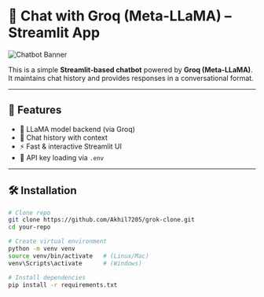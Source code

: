 # 💬 Chat with Groq (Meta-LLaMA) – Streamlit App  

![Chatbot Banner](https://github.com/streamlit/streamlit/raw/develop/docs/images/brand/streamlit-mark-color.png)  

This is a simple **Streamlit-based chatbot** powered by **Groq (Meta-LLaMA)**.  
It maintains chat history and provides responses in a conversational format.  

---

## 🚀 Features
- 🧠 LLaMA model backend (via Groq)  
- 📜 Chat history with context  
- ⚡ Fast & interactive Streamlit UI  
- 🔑 API key loading via `.env`  

---

## 🛠️ Installation

```bash
# Clone repo
git clone https://github.com/Akhil7205/grok-clone.git
cd your-repo

# Create virtual environment
python -m venv venv
source venv/bin/activate   # (Linux/Mac)
venv\Scripts\activate      # (Windows)

# Install dependencies
pip install -r requirements.txt
